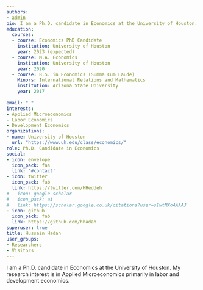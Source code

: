 ```yaml
---
authors:
- admin
bio: I am a Ph.D. candidate in Economics at the University of Houston. My reserach interest is in Applied Microeconomics primarily in labor and development economics.
education:
  courses:
  - course: Economics PhD Candidate
    institution: University of Houston
    year: 2023 (expected)
  - course: M.A. Economics
    institution: University of Houston
    year: 2020
  - course: B.S. in Economics (Summa Cum Laude)
    Minors: International Relations and Mathematics
    institution: Arizona State University
    year: 2017
  
email: " "
interests:
- Applied Microeconomics
- Labor Economics
- Development Economics
organizations:
- name: University of Houston
  url: "https://www.uh.edu/class/economics/"
role: Ph.D. Candidate in Economics
social:
- icon: envelope
  icon_pack: fas
  link: '#contact'
- icon: twitter
  icon_pack: fab
  link: https://twitter.com/HHeddeh
# - icon: google-scholar
#   icon_pack: ai
#   link: https://scholar.google.co.uk/citations?user=sIwtMXoAAAAJ
- icon: github
  icon_pack: fab
  link: https://github.com/hhadah
superuser: true
title: Hussain Hadah
user_groups:
- Researchers
- Visitors
---
```


I am a Ph.D. candidate in Economics at the University of Houston. My research interest is in Applied Microeconomics primarily in labor and development economics.
